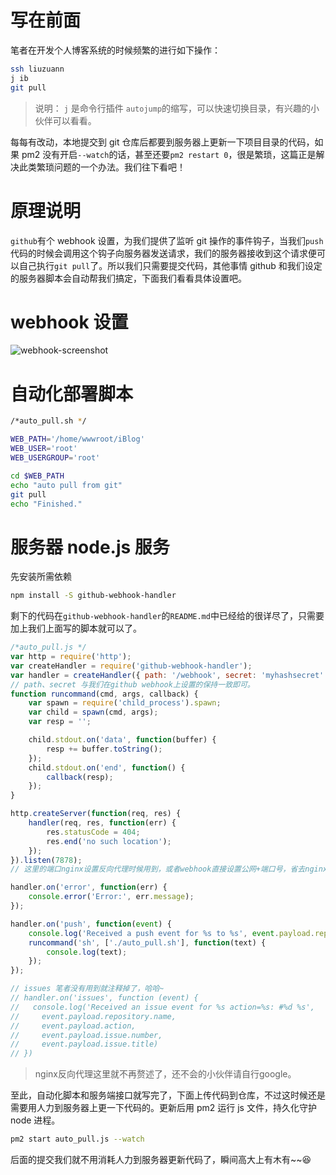 # 写在前面

笔者在开发个人博客系统的时候频繁的进行如下操作：

```bash
ssh liuzuann
j ib
git pull
```

> 说明： `j` 是命令行插件 `autojump`的缩写，可以快速切换目录，有兴趣的小伙伴可以看看。

每每有改动，本地提交到 git 仓库后都要到服务器上更新一下项目目录的代码，如果 pm2 没有开启`--watch`的话，甚至还要`pm2 restart 0`，很是繁琐，这篇正是解决此类繁琐问题的一个办法。我们往下看吧！

# 原理说明

`github`有个 webhook 设置，为我们提供了监听 git 操作的事件钩子，当我们`push`代码的时候会调用这个钩子向服务器发送请求，我们的服务器接收到这个请求便可以自己执行`git pull`了。所以我们只需要提交代码，其他事情 github 和我们设定的服务器脚本会自动帮我们搞定，下面我们看看具体设置吧。

# webhook 设置

![webhook-screenshot](http://cdn.liuzuann.com/images/article/1655686f2c6__webhook.png-thin)

# 自动化部署脚本

```bash
/*auto_pull.sh */

WEB_PATH='/home/wwwroot/iBlog'
WEB_USER='root'
WEB_USERGROUP='root'

cd $WEB_PATH
echo "auto pull from git"
git pull
echo "Finished."
```

# 服务器 node.js 服务

先安装所需依赖

```bash
npm install -S github-webhook-handler
```

剩下的代码在`github-webhook-handler`的`README.md`中已经给的很详尽了，只需要加上我们上面写的脚本就可以了。

```js
/*auto_pull.js */
var http = require('http');
var createHandler = require('github-webhook-handler');
var handler = createHandler({ path: '/webhook', secret: 'myhashsecret' });
// path、secret 与我们在github webhook上设置的保持一致即可。
function runcommand(cmd, args, callback) {
    var spawn = require('child_process').spawn;
    var child = spawn(cmd, args);
    var resp = '';

    child.stdout.on('data', function(buffer) {
        resp += buffer.toString();
    });
    child.stdout.on('end', function() {
        callback(resp);
    });
}

http.createServer(function(req, res) {
    handler(req, res, function(err) {
        res.statusCode = 404;
        res.end('no such location');
    });
}).listen(7878);
// 这里的端口nginx设置反向代理时候用到，或者webhook直接设置公网+端口号，省去nginx反向代理也行。

handler.on('error', function(err) {
    console.error('Error:', err.message);
});

handler.on('push', function(event) {
    console.log('Received a push event for %s to %s', event.payload.repository.name, event.payload.ref);
    runcommand('sh', ['./auto_pull.sh'], function(text) {
        console.log(text);
    });
});

// issues 笔者没有用到就注释掉了，哈哈~
// handler.on('issues', function (event) {
//   console.log('Received an issue event for %s action=%s: #%d %s',
//     event.payload.repository.name,
//     event.payload.action,
//     event.payload.issue.number,
//     event.payload.issue.title)
// })
```

> nginx反向代理这里就不再赘述了，还不会的小伙伴请自行google。

至此，自动化脚本和服务端接口就写完了，下面上传代码到仓库，不过这时候还是需要用人力到服务器上更一下代码的。更新后用 pm2 运行 js 文件，持久化守护 node 进程。

```bash
pm2 start auto_pull.js --watch
```

后面的提交我们就不用消耗人力到服务器更新代码了，瞬间高大上有木有~~😆
